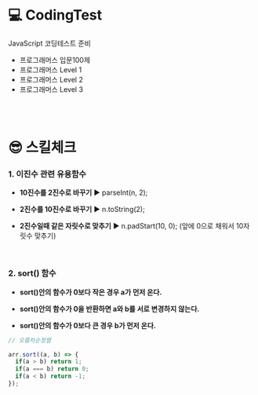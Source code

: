 # 💻 CodingTest

JavaScript 코딩테스트 준비

- 프로그래머스 입문100제
- 프로그래머스 Level 1
- 프로그래머스 Level 2
- 프로그래머스 Level 3

<br/><br/>

# 😎 스킬체크
### 1. 이진수 관련 유용함수

- **10진수를 2진수로 바꾸기** ▶️ parseInt(n, 2);

- **2진수를 10진수로 바꾸기** ▶️ n.toString(2);

- **2진수일때 같은 자릿수로 맞추기** ▶️ n.padStart(10, 0);  (앞에 0으로 채워서 10자릿수 맞추기)

<br/>

### 2. sort() 함수

- **sort()안의 함수가 0보다 작은 경우 a가 먼저 온다.**

- **sort()안의 함수가 0을 반환하면 a와 b를 서로 변경하지 않는다.**

- **sort()안의 함수가 0보다 큰 경우 b가 먼저 온다.**

```javaScript
// 오름차순정렬

arr.sort((a, b) => {
  if(a > b) return 1;
  if(a === b) return 0;
  if(a < b) return -1;
});
```
